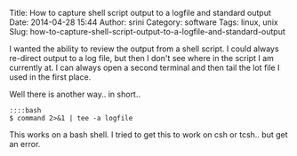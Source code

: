 Title: How to capture shell script output to a logfile and standard output
Date: 2014-04-28 15:44
Author: srini
Category: software
Tags: linux, unix
Slug: how-to-capture-shell-script-output-to-a-logfile-and-standard-output

I wanted the ability to review the output from a shell script. I could
always re-direct output to a log file, but then I don't see where in the
script I am currently at. I can always open a second terminal and then
tail the lot file I used in the first place.

Well there is another way.. in short..

    ::::bash  
    $ command 2>&1 | tee -a logfile  

This works on a bash shell. I tried to get this to work on csh or tcsh..
but get an error.

